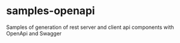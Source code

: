 # samples-openapi
Samples of generation of rest server and client api components with OpenApi and Swagger

